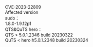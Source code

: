 CVE-2023-22809<br>
Affected version<br>
sudo：<br>
1.8.0-1.9.12p1<br>
QTS&QuTS hero：<br>
QTS < 5.0.1.2346 build 20230322<br>
QuTS < hero h5.0.1.2348 build 20230324